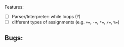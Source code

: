 Features:

- [ ] Parser/Interpreter: while loops (?)
- [ ] different types of assignments (e.g. `+=`, `-=`, `*=`, `/=`, `%=`)

Bugs:
---